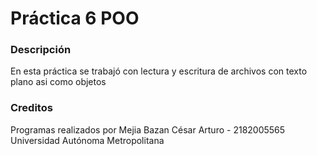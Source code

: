 # Práctica 6 POO
### Descripción
En esta práctica se trabajó con lectura y escritura de archivos con texto plano asi como objetos

### Creditos
Programas realizados por Mejia Bazan César Arturo - 2182005565
Universidad Autónoma Metropolitana